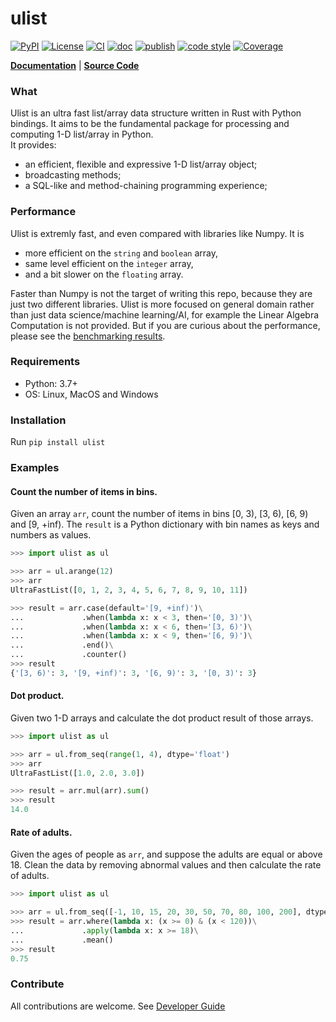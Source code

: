 # ulist

[![PyPI](https://badge.fury.io/py/ulist.svg)](https://pypi.org/project/ulist/)
[![License](https://img.shields.io/github/license/tushushu/ulist)](https://github.com/tushushu/ulist/blob/main/LICENSE)
[![CI](https://github.com/tushushu/ulist/actions/workflows/main.yml/badge.svg?branch=0.8.0)](https://github.com/tushushu/ulist/actions/workflows/main.yml)
[![doc](https://github.com/tushushu/ulist/actions/workflows/sphinx.yml/badge.svg?branch=0.8.0)](https://github.com/tushushu/ulist/actions/workflows/sphinx.yml)
[![publish](https://github.com/tushushu/ulist/actions/workflows/publish.yml/badge.svg?branch=0.8.0)](https://github.com/tushushu/ulist/actions/workflows/publish.yml)
[![code style](https://img.shields.io/badge/style-flake8-blue)](https://github.com/PyCQA/flake8)
[![Coverage](https://img.shields.io/endpoint?url=https://gist.githubusercontent.com/tushushu/3a76a8f4c0d25c24b840fe66a3cf44c1/raw/metacov.json)](https://github.com/tushushu/ulist/actions/workflows/coverage.yml)  
  
    
[**Documentation**](https://tushushu.github.io/ulist/) | [**Source Code**](https://github.com/tushushu/ulist)  


### What
Ulist is an ultra fast list/array data structure written in Rust with Python bindings. It aims to be the fundamental package for processing and computing 1-D list/array in Python.   
It provides:  

* an efficient, flexible and expressive 1-D list/array object;  
* broadcasting methods;  
* a SQL-like and method-chaining programming experience;  


### Performance
Ulist is extremly fast, and even compared with libraries like Numpy. It is  
* more efficient on the `string` and `boolean` array,  
* same level efficient on the `integer` array,  
* and a bit slower on the `floating` array.  

Faster than Numpy is not the target of writing this repo, because they are just two different libraries. Ulist is more focused on general domain rather than just data science/machine learning/AI, for example the Linear Algebra Computation is not provided. But if you are curious about the performance, please see the [benchmarking results](https://github.com/tushushu/ulist/blob/main/benchmark.md).


### Requirements
* Python: 3.7+    
* OS: Linux, MacOS and Windows


### Installation
Run `pip install ulist`


### Examples

#### Count the number of items in bins.
Given an array `arr`, count the number of items in bins [0, 3), [3, 6), [6, 9) and [9, +inf). The `result` is a Python dictionary with bin names as keys and numbers as values. 
```Python
>>> import ulist as ul

>>> arr = ul.arange(12)
>>> arr
UltraFastList([0, 1, 2, 3, 4, 5, 6, 7, 8, 9, 10, 11])

>>> result = arr.case(default='[9, +inf)')\
...             .when(lambda x: x < 3, then='[0, 3)')\
...             .when(lambda x: x < 6, then='[3, 6)')\
...             .when(lambda x: x < 9, then='[6, 9)')\
...             .end()\
...             .counter()
>>> result
{'[3, 6)': 3, '[9, +inf)': 3, '[6, 9)': 3, '[0, 3)': 3}
```


#### Dot product.
Given two 1-D arrays and calculate the dot product result of those arrays.
```Python
>>> import ulist as ul

>>> arr = ul.from_seq(range(1, 4), dtype='float')
>>> arr
UltraFastList([1.0, 2.0, 3.0])

>>> result = arr.mul(arr).sum()
>>> result
14.0
```

#### Rate of adults.
Given the ages of people as `arr`, and suppose the adults are equal or above 18. Clean the data by removing abnormal values and then calculate the rate of adults.
```Python
>>> import ulist as ul

>>> arr = ul.from_seq([-1, 10, 15, 20, 30, 50, 70, 80, 100, 200], dtype='int')
>>> result = arr.where(lambda x: (x >= 0) & (x < 120))\
...             .apply(lambda x: x >= 18)\
...             .mean()
>>> result
0.75
```


### Contribute
All contributions are welcome. See [Developer Guide](https://github.com/tushushu/ulist/blob/main/develop.md)
